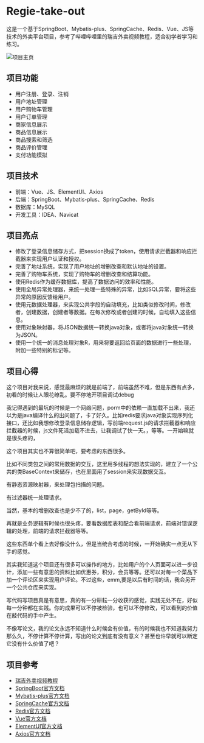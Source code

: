 # Regie-take-out

这是一个基于SpringBoot、Mybatis-plus、SpringCache、Redis、Vue、JS等技术的外卖平台项目，参考了哔哩哔哩里的瑞吉外卖视频教程，适合初学者学习和练习。

![项目主页](https://example.com/home.png)

## 项目功能

- 用户注册、登录、注销
- 用户地址管理
- 用户购物车管理
- 用户订单管理
- 商家信息展示
- 商品信息展示
- 商品搜索和筛选
- 商品评价管理
- 支付功能模拟

## 项目技术

- 前端：Vue、JS、ElementUI、Axios
- 后端：SpringBoot、Mybatis-plus、SpringCache、Redis
- 数据库：MySQL
- 开发工具：IDEA、Navicat

## 项目亮点

- 修改了登录信息储存方式，把session换成了token，使用请求拦截器和响应拦截器来实现用户认证和授权。
- 完善了地址系统，实现了用户地址的增删改查和默认地址的设置。
- 完善了购物车系统，实现了购物车的增删改查和结算功能。
- 使用Redis作为缓存数据库，提高了数据访问的效率和性能。
- 使用全局异常处理器，来统一处理一些特殊的异常，比如SQL异常，要将这些异常的原因反馈给用户。
- 使用元数据处理器，来实现公共字段的自动填充，比如类似修改时间，修改者，创建数据，创建者等数据。在每次修改或者创建的时候，自动填入这些信息。
- 使用对象映射器，将JSON数据统一转换java对象，或者将java对象统一转换为JSON。
- 使用一个统一的消息处理对象R，用来将要返回给页面的数据进行一些处理，附加一些特别的标记等。

## 项目心得

这个项目对我来说，感觉最麻烦的就是前端了，前端虽然不难，但是东西有点多，初看的时候让人眼花缭乱。要不停地开项目调试debug

我记得遇到的最坑的时候是一个网络问题，porm中的依赖一直加载不出来，我还以为是java编译什么的出问题了，卡了好久。比如redis要求java对象实现序列化接口，还比如我想修改登录信息储存逻辑，写前端request.js的请求拦截器和响应拦截器的时候，js文件死活加载不进去，让我调试了快一天。，等等。一开始嘛就是很头疼的，

这个项目其实也不算很简单吧，要考虑的东西很多。

比如不同类包之间的常用数据的交互，这里用多线程的想法实现的，建立了一个公共的类BaseContext来储存，也在里面用了session来实现数据交互。

有静态资源映射器，来处理包扫描的问题。

有过滤器统一处理请求。

当然，基本的增删改查也是少不了的，list，page，getById等等。

再就是业务逻辑有时候也很头疼，要看数据库表和配合看前端请求，前端对错误逻辑的处理，前端的请求拦截器等等。

这些东西单个看上去好像没什么，但是当统合考虑的时候，一开始确实一点无从下手的感觉。

其实我知道这个项目还有很多可以操作的地方，比如用户的个人页面可以进一步设计，添加一些有意思的资料比如优惠券，积分，会员等等。还可以对每一个菜品下加一个评论区来实现用户评论。不过这些，emm,要是以后有时间的话，我会另开一个公共仓库来实现。

  写代码写项目真是有意思，真的有一分耕耘一分收获的感觉，实践无处不在，好似每一分钟都在实践。你的成果可以不停被检验，也可以不停修改，可以看到的价值在敲代码的手中产生。

  不像写论文，我的论文永远不知道什么时候会有价值，有的时候我也不知道我努力那么久，不停计算不停计算，写出的论文到底有没有意义？甚至也许早就可以断定它没有什么价值了吧？


## 项目参考

- [瑞吉外卖视频教程](https://www.bilibili.com/video/BV1GK4y1W7wE)
- [SpringBoot官方文档](https://spring.io/projects/spring-boot)
- [Mybatis-plus官方文档](https://baomidou.com/)
- [SpringCache官方文档](https://docs.spring.io/spring-framework/docs/current/reference/html/integration.html#cache)
- [Redis官方文档](https://redis.io/documentation)
- [Vue官方文档](https://vuejs.org/)
- [ElementUI官方文档](https://element.eleme.io/)
- [Axios官方文档](https://axios-http.com/)
